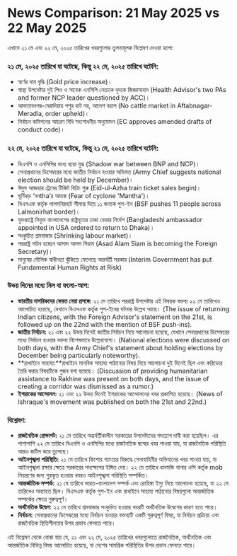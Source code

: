 # News Comparison: 21 May 2025 vs 22 May 2025

এখানে ২১ মে এবং ২২ মে, ২০২৫ তারিখের খবরগুলোর তুলনামূলক বিশ্লেষণ দেওয়া হলো:

### ২১ মে, ২০২৫ তারিখে যা ঘটেছে, কিন্তু ২২ মে, ২০২৫ তারিখে ঘটেনি:

*   স্বর্ণের দাম বৃদ্ধি (Gold price increase)।
*   স্বাস্থ্য উপদেষ্টার দুই পিও ও সাবেক এনসিপি নেতাকে দুদকে জিজ্ঞাসাবাদ (Health Advisor's two PAs and former NCP leader questioned by ACC)।
*   আফতাবনগর-মেরাদিয়ায় পশুর হাট নয়, আদেশ বহাল (No cattle market in Aftabnagar-Meradia, order upheld)।
*   নির্বাচন কমিশনের আচরণ বিধি সংশোধনীর অনুমোদন (EC approves amended drafts of conduct code)।

### ২২ মে, ২০২৫ তারিখে যা ঘটেছে, কিন্তু ২১ মে, ২০২৫ তারিখে ঘটেনি:

*   বিএনপি ও এনসিপির মধ্যে ছায়া যুদ্ধ (Shadow war between BNP and NCP)।
*   সেনাপ্রধানের ডিসেম্বরের মধ্যে জাতীয় নির্বাচন হওয়ার অভিমত (Army Chief suggests national election should be held by December)।
*   ঈদুল আজহার ট্রেনের টিকিট বিক্রি শুরু (Eid-ul-Azha train ticket sales begin)।
*   ঘূর্ণিঝড় ‘মনtha’র আতঙ্ক (Fear of cyclone 'Mantha')।
*   বিএসএফ কর্তৃক লালমনিরহাট সীমান্ত দিয়ে ১১ জনকে পুশ-ইন (BSF pushes 11 people across Lalmonirhat border)।
*   যুক্তরাষ্ট্রে নিযুক্ত বাংলাদেশের রাষ্ট্রদূতের ঢাকা ফেরার নির্দেশ (Bangladeshi ambassador appointed in USA ordered to return to Dhaka)।
*   সংকুচিত শ্রমবাজার (Shrinking labour market)।
*   পররাষ্ট্র সচিব হচ্ছেন আসাদ আলম সিয়াম (Asad Alam Siam is becoming the Foreign Secretary)।
*   মানুষের মৌলিক স্বাধীনতা ঝুঁকিতে ফেলেছে অন্তর্বর্তী সরকার (Interim Government has put Fundamental Human Rights at Risk)

### উভয় দিনের মধ্যে মিল বা ফলো-আপ:

*   **ভারতীয় নাগরিকদের ফেরত নেয়া প্রসঙ্গে:** ২১ মে তারিখে পররাষ্ট্র উপদেষ্টার এই বিষয়ক বক্তব্য ২২ মে তারিখেও আলোচিত হয়েছে, যেখানে বিএসএফ কর্তৃক পুশ-ইনের ঘটনার উল্লেখ আছে। (The issue of returning Indian citizens, with the Foreign Advisor's statement on the 21st, is followed up on the 22nd with the mention of BSF push-ins).
*   **জাতীয় নির্বাচন:** ২১ এবং ২২ উভয় দিনেই জাতীয় নির্বাচন নিয়ে আলোচনা হয়েছে, যেখানে সেনাপ্রধানের ডিসেম্বরের মধ্যে নির্বাচন হওয়ার বক্তব্য বিশেষভাবে উল্লেখযোগ্য। (National elections were discussed on both days, with the Army Chief's statement about holding elections by December being particularly noteworthy).
*   **রাখাইনে সাহায্য:**রাখাইনে মানবিক সাহায্য পাঠানোর বিষয় নিয়ে আলোচনা দুই দিনেই ছিল এবং করিডোর তৈরি করার বিষয়টিকে গুজব বলা হয়েছে। (Discussion of providing humanitarian assistance to Rakhine was present on both days, and the issue of creating a corridor was dismissed as a rumor.)
*   **ইশরাকের আন্দোলন:** ২১ এবং ২২ উভয় দিনেই ইশরাকের আন্দোলনের খবর প্রকাশিত হয়েছে। (News of Ishraque's movement was published on both the 21st and 22nd.)

### বিশ্লেষণ:

*   **রাজনৈতিক প্রেক্ষাপট:** ২১ মে তারিখে অন্তর্বর্তীকালীন সরকারের উপদেষ্টাদের পদত্যাগ দাবী করা হয়েছিল। এর পাশাপাশি ২২ মে তারিখে বিএনপি ও এনসিপির মধ্যে রাজনৈতিক দ্বন্দ্বের খবর পাওয়া যায়, যা রাজনৈতিক পরিস্থিতি আরও জটিল করে তুলেছে।
*   **আইনশৃঙ্খলা পরিস্থিতি:** ২১ মে তারিখে কিশোর গ্যাংয়ের বিরুদ্ধে সেনাবাহিনীর অভিযানের খবর পাওয়া যায়, যা আইনশৃঙ্খলা রক্ষার ক্ষেত্রে সরকারের পদক্ষেপের ইঙ্গিত দেয়। ২২ মে তারিখে ধানমন্ডি থানার ওসি কর্তৃক mob নিয়ন্ত্রণের জন্য পুরস্কৃত হওয়ার খবরও আইনশৃঙ্খলা পরিস্থিতি সম্পর্কিত।
*   **আন্তর্জাতিক সম্পর্ক:** ২১ মে তারিখে ভারত-বাংলাদেশ সম্পর্ক এবং রোহিঙ্গা ইস্যু নিয়ে আলোচনা হয়েছে, যা ২২ মে তারিখেও অব্যাহত ছিল। বিএসএফ কর্তৃক পুশ-ইন এবং রাখাইনে সাহায্য পাঠানোর বিষয়গুলো আন্তর্জাতিক সম্পর্কের ক্ষেত্রে গুরুত্বপূর্ণ।
*   **অর্থনৈতিক উদ্বেগ:** ২২ মে তারিখে শ্রমবাজার সংকুচিত হওয়ার খবরটি অর্থনৈতিক উদ্বেগের কারণ হতে পারে।
*   **নির্বাচন:** সেনাপ্রধানের ডিসেম্বরের মধ্যে নির্বাচন হওয়ার বক্তব্যটি একটি গুরুত্বপূর্ণ বিষয়, যা নির্বাচন প্রক্রিয়া এবং রাজনৈতিক স্থিতিশীলতার উপর প্রভাব ফেলতে পারে।

এই বিশ্লেষণ থেকে বোঝা যায় যে, ২১ এবং ২২ মে, ২০২৫ তারিখের খবরগুলোতে রাজনৈতিক, অর্থনৈতিক এবং আন্তর্জাতিক বিভিন্ন বিষয় আলোচিত হয়েছে, যা দেশের সামগ্রিক পরিস্থিতির উপর প্রভাব ফেলতে পারে।
